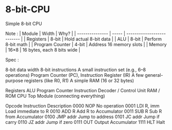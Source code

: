 # 8-bit-CPU

Simple 8-bit CPU

Note :
| Module          | Width | Why?                       |
| --------------- | ----- | -------------------------- |
| Registers       | 8-bit | Hold actual 8-bit data     |
| ALU             | 8-bit | Perform 8-bit math         |
| Program Counter | 4-bit | Address 16 memory slots    |
| Memory          | 16×8  | 16 bytes, each 8 bits wide |

Spec :

8-bit data width
8-bit instructions
A small instruction set (e.g., 6–8 operations)
Program Counter (PC), Instruction Register (IR)
A few general-purpose registers (like R0, R1)
A simple RAM (16 or 32 bytes)

Registers
ALU
Program Counter
Instruction Decoder / Control Unit
RAM / ROM
CPU Top Module (connecting everything)

Opcode	Instruction	Description
0000	NOP	No operation
0001	LDI R, imm	Load immediate to R
0010	ADD R	Add R to Accumulator
0011	SUB R	Sub R from Accumulator
0100	JMP addr	Jump to address
0101	JC addr	Jump if carry
0110	JZ addr	Jump if zero
0111	OUT	Output Accumulator
1111	HLT	Halt

